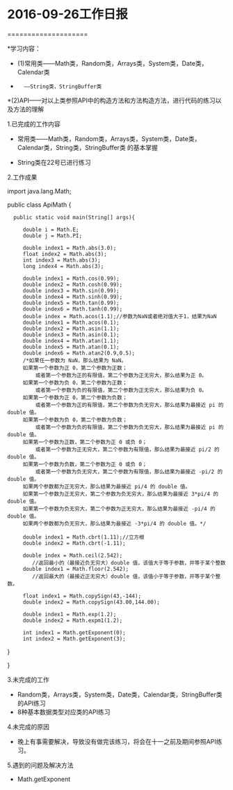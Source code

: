 # 2016-09-26工作日报
====================

*学习内容：

  * (1)常用类——Math类，Random类，Arrays类，System类，Date类，Calendar类
   *       ——String类，StringBuffer类
   
   *(2)API——对以上类参照API中的构造方法和方法构造方法，进行代码的练习以及方法的理解


1.已完成的工作内容

 * 常用类——Math类，Random类，Arrays类，System类，Date类，Calendar类，String类，StringBuffer类
    的基本掌握
    
  * String类在22号已进行练习

2.工作成果

 import java.lang.Math;
 
   public class ApiMath {
   
      public static void main(String[] args){  
      
         double i = Math.E;
         double j = Math.PI;  
         
         double index1 = Math.abs(3.0);      
         float index2 = Math.abs(3);      
         int index3 = Math.abs(3);      
         long index4 = Math.abs(3); 
         
         double index1 = Math.cos(0.99);
         double index2 = Math.cosh(0.99);
         double index3 = Math.sin(0.99);
         double index4 = Math.sinh(0.99);
         double index5 = Math.tan(0.99);
         double index6 = Math.tanh(0.99);
         double index = Math.acos(1.1);//参数为NaN或者绝对值大于1，结果为NaN
         double index1 = Math.acos(0.1);
         double index2 = Math.asin(1.1);
         double index3 = Math.asin(0.1);
         double index4 = Math.atan(1.1);
         double index5 = Math.atan(0.1);
         double index6 = Math.atan2(0.9,0.5);
         /*如果任一参数为 NaN，那么结果为 NaN。
         如果第一个参数为正 0，第二个参数为正数；
             或者第一个参数为正的有限值，第二个参数为正无穷大，那么结果为正 0。
         如果第一个参数为负 0，第二个参数为正数；
             或者第一个参数为负的有限值，第二个参数为正无穷大，那么结果为负 0。
         如果第一个参数为正 0，第二个参数为负数；
             或者第一个参数为正的有限值，第二个参数为负无穷大，那么结果为最接近 pi 的 double 值。
         如果第一个参数为负 0，第二个参数为负数；
             或者第一个参数为负的有限值，第二个参数为负无穷大，那么结果为最接近 pi 的 double 值。
         如果第一个参数为正数，第二个参数为正 0 或负 0；
             或者第一个参数为正无穷大，第二个参数为有限值，那么结果为最接近 pi/2 的 double 值。
         如果第一个参数为负数，第二个参数为正 0 或负 0；
             或者第一个参数为负无穷大，第二个参数为有限值，那么结果为最接近 -pi/2 的 double 值。
         如果两个参数都为正无穷大，那么结果为最接近 pi/4 的 double 值。
         如果第一个参数为正无穷大，第二个参数为负无穷大，那么结果为最接近 3*pi/4 的 double 值。
         如果第一个参数为负无穷大，第二个参数为正无穷大，那么结果为最接近 -pi/4 的 double 值。
         如果两个参数都为负无穷大，那么结果为最接近 -3*pi/4 的 double 值。*/
         
         double index1 = Math.cbrt(1.11);//立方根
         double index2 = Math.cbrt(-1.11);
         
         double index = Math.ceil(2.542);
            //返回最小的（最接近负无穷大）double 值，该值大于等于参数，并等于某个整数
         double index1 = Math.floor(2.542);
            //返回最大的（最接近正无穷大）double 值，该值小于等于参数，并等于某个整数。
            
         float index1 = Math.copySign(43,-144);
         double index2 = Math.copySign(43.00,144.00);
         
         double index1 = Math.exp(1.2);
         double index2 = Math.expm1(1.2);
         
         int index1 = Math.getExponent(0);
         int index2 = Math.getExponent(3);
  }
  
 }
  
3.未完成的工作

 * Random类，Arrays类，System类，Date类，Calendar类，StringBuffer类
 的API练习
 * 8种基本数据类型对应类的API练习
  
4.未完成的原因

 * 晚上有事需要解决，导致没有做完该练习，将会在十一之前及期间参照API练习。
  
5.遇到的问题及解决方法

 * Math.getExponent
